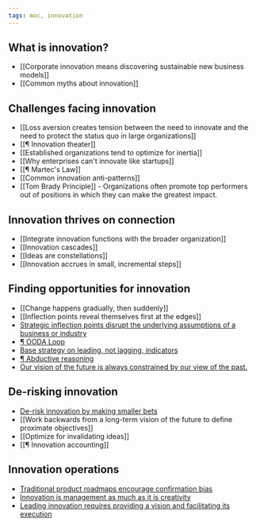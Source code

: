 ```yaml
---
tags: moc, innovation
---
```


## What is innovation?

- [[Corporate innovation means discovering sustainable new business models]]
- [[Common myths about innovation]]

## Challenges facing innovation

- [[Loss aversion creates tension between the need to innovate and the need to protect the status quo in large organizations]]
- [[¶ Innovation theater]]
- [[Established organizations tend to optimize for inertia]]
- [[Why enterprises can't innovate like startups]]
- [[¶ Martec's Law]]
- [[Common innovation anti-patterns]]
- [[Tom Brady Principle]] - Organizations often promote top performers out of
  positions in which they can make the greatest impact.

## Innovation thrives on connection

- [[Integrate innovation functions with the broader organization]]
- [[Innovation cascades]]
- [[Ideas are constellations]]
- [[Innovation accrues in small, incremental steps]]

## Finding opportunities for innovation

- [[Change happens gradually, then suddenly]]
- [[Inflection points reveal themselves first at the edges]]
- [Strategic inflection points disrupt the underlying assumptions of a business or industry](https://publish.obsidian.md/mobydiction/notes/Strategic+inflection+points+disrupt+the+underlying+assumptions+of+a+business+or+industry)
- [¶ OODA Loop](https://publish.obsidian.md/mobydiction/notes/%C2%B6+OODA+Loop)
- [Base strategy on leading, not lagging, indicators](https://publish.obsidian.md/mobydiction/notes/Base+strategy+on+leading%2C+not+lagging%2C+indicators)
- [¶ Abductive reasoning](https://publish.obsidian.md/mobydiction/notes/%C2%B6+Abductive+reasoning)
- [Our vision of the future is always constrained by our view of the past.](https://publish.obsidian.md/mobydiction/notes/Our+vision+of+the+future+is+always+constrained+by+our+view+of+the+past.)

## De-risking innovation

- [De-risk innovation by making smaller bets](https://publish.obsidian.md/mobydiction/notes/De-risk+innovation+by+making+smaller+bets)
- [[Work backwards from a long-term vision of the future to define proximate objectives]]
- [[Optimize for invalidating ideas]]
- [[¶ Innovation accounting]]

## Innovation operations

- [Traditional product roadmaps encourage confirmation bias](https://publish.obsidian.md/mobydiction/notes/Traditional+product+roadmaps+encourage+confirmation+bias)
- [Innovation is management as much as it is creativity](https://publish.obsidian.md/mobydiction/notes/Innovation+is+management+as+much+as+it+is+creativity)
- [Leading innovation requires providing a vision and facilitating its execution](https://publish.obsidian.md/mobydiction/notes/Leading+innovation+requires+providing+a+vision+and+facilitating+its+execution)
